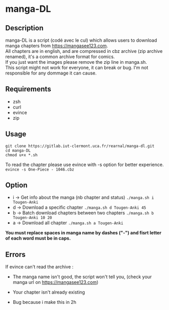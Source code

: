 # manga-DL

## Description

manga-DL is a script (codé avec le cul) which allows users to download manga chapters from https://mangasee123.com.  
All chapters are in english, and are compressed in cbz archive (zip archive renamed), it's a common archive format for comics.  
If you just want the images please remove the zip line in manga.sh.  
This script might not work for everyone, it can break or bug.
I'm not responsible for any dommage it can cause.

## Requirements

* zsh
* curl
* evince
* zip

## Usage

```shell
git clone https://gitlab.iut-clermont.uca.fr/rearnal/manga-dl.git
cd manga-DL
chmod u+x *.sh
```

To read the chapter please use evince with -s option for better experience.
```evince -s One-Piece - 1046.cbz```

## Option

* i -> Get info about the manga (nb chapter and status) ```./manga.sh i Tougen-Anki```
* d -> Download a specific chapter ```./manga.sh d Tougen-Anki 45```
* b -> Batch download chapters between two chapters ```./manga.sh b Tougen-Anki 10 20```
* a -> Download all chapter ```./manga.sh a Tougen-Anki```

**You must replace spaces in manga name by dashes ("-") and fisrt letter of each word must be in caps.**

## Errors

If evince can't read the archive :

* The manga name isn't good, the script won't tell you, (check your manga url on https://mangasee123.com)

* Your chapter isn't already existing

* Bug because i make this in 2h
